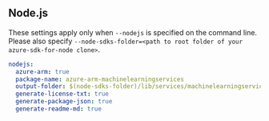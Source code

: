 ## Node.js

These settings apply only when `--nodejs` is specified on the command line.
Please also specify `--node-sdks-folder=<path to root folder of your azure-sdk-for-node clone>`.

```yaml $(nodejs)
nodejs:
  azure-arm: true
  package-name: azure-arm-machinelearningservices
  output-folder: $(node-sdks-folder)/lib/services/machinelearningservicesManagement
  generate-license-txt: true
  generate-package-json: true
  generate-readme-md: true
```
